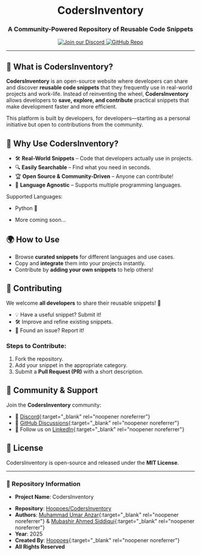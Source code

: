 <div align="center">
    <h1>CodersInventory</h1>
    <p><h3 align="center">A Community-Powered Repository of Reusable Code Snippets</h3></p>
    <div align="center">
    <a href="https://discord.gg/nVYeNaPFPK" target="_blank" rel="noopener noreferrer">
        <img src="https://img.shields.io/discord/933860922039099444?color=blue&label=chat&logo=discord" alt="Join our Discord">
    </a>
    <a href="https://github.com/Hoopoes/CodersInventory" target="_blank" rel="noopener noreferrer">
        <img src="https://img.shields.io/github/stars/Hoopoes/CodersInventory?style=social" alt="GitHub Repo">
    </a>
    </div>
</div>

<hr>

## 🚀 What is CodersInventory?

**CodersInventory** is an open-source website where developers can share and discover **reusable code snippets** that they frequently use in real-world projects and work-life. Instead of reinventing the wheel, **CodersInventory** allows developers to **save, explore, and contribute** practical snippets that make development faster and more efficient.

This platform is built by developers, for developers—starting as a personal initiative but open to contributions from the community.

## 🌟 Why Use CodersInventory?

- 🛠 **Real-World Snippets** – Code that developers actually use in projects.
- 🔍 **Easily Searchable** – Find what you need in seconds.
- 🏆 **Open Source & Community-Driven** – Anyone can contribute!
- 🚀 **Language Agnostic** – Supports multiple programming languages.

Supported Languages:

- Python 🐍
<!-- - JavaScript 🚀
- TypeScript 🔷
- C++ 💻
- Java ☕
- Rust 🦀 -->
- More coming soon...

## 🌍 How to Use

- Browse **curated snippets** for different languages and use cases.
- Copy and **integrate** them into your projects instantly.
- Contribute by **adding your own snippets** to help others!

## 📝 Contributing

We welcome **all developers** to share their reusable snippets! 🚀

- 💡 Have a useful snippet? Submit it!
- 🛠 Improve and refine existing snippets.
- 🐞 Found an issue? Report it!

### Steps to Contribute:

1. Fork the repository.
2. Add your snippet in the appropriate category.
3. Submit a **Pull Request (PR)** with a short description.

## 🤝 Community & Support

Join the **CodersInventory** community:

- 💬 [Discord](https://discord.gg/nVYeNaPFPK){:target="_blank" rel="noopener noreferrer"}
- 📝 [GitHub Discussions](https://github.com/Hoopoes/CodersInventory/discussions){:target="_blank" rel="noopener noreferrer"}
- 📢 Follow us on [LinkedIn](https://linkedin.com/company/hoopoes-opensource){:target="_blank" rel="noopener noreferrer"}

## 📜 License

CodersInventory is open-source and released under the **MIT License**.

---

### 📌 Repository Information

- **Project Name**: CodersInventory
<!-- - **Website**: [CodersInventory](https://codersinventory.com) -->
- **Repository**: [Hoopoes/CodersInventory](https://github.com/Hoopoes/CodersInventory)
- **Authors**: [Muhammad Umar Anzar](https://github.com/umar-anzar){:target="_blank" rel="noopener noreferrer"} & [Mubashir Ahmed Siddiqui](https://github.com/mubashirsidiki){:target="_blank" rel="noopener noreferrer"}
- **Year**: 2025  
- **Created By**: [Hoopoes](https://github.com/Hoopoes){:target="_blank" rel="noopener noreferrer"} 
- **All Rights Reserved**